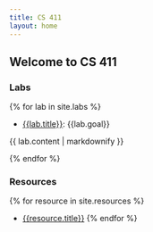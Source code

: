 ```yaml
---
title: CS 411
layout: home
---
```


## Welcome to CS 411

### Labs

{% for lab in site.labs %}
- [{{lab.title}}]({{site.baseurl}}{{lab.url}}): {{lab.goal}}
 
{{ lab.content | markdownify }}

{% endfor %}

### Resources

{% for resource in site.resources %}
- [{{resource.title}}]({{site.baseurl}}{{resource.url}})
{% endfor %}

